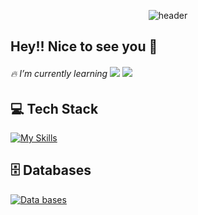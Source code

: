 <!-- ![header](header/header.gif) -->
<p align="center">
  <img src="header/header.gif" alt="header" />
</p>

## Hey!! Nice to see you 👋

<!--
**axolotlops/axolotlops** is a ✨ _special_ ✨ repository because its `README.md` (this file) appears on your GitHub profile.

Here are some ideas to get you started:

- 🔭 I’m currently working on ...
- 🌱 I’m currently learning ...
- 👯 I’m looking to collaborate on ...
- 🤔 I’m looking for help with ...
- 💬 Ask me about ...
- 📫 How to reach me: ...
- 😄 Pronouns: ...
- ⚡ Fun fact: ...
-->

###### 🔥 I’m currently learning <img src="https://img.shields.io/badge/JavaScript-323330?style=for-the-badge&logo=javascript&logoColor=F7DF1E" /> <img src="https://img.shields.io/badge/Laravel-FF2D20?style=for-the-badge&logo=laravel&logoColor=white" />

## 💻 Tech Stack

[![My Skills](https://skillicons.dev/icons?i=html,css,kotlin,figma,php,androidstudio,vscode,windows&perline=4)](https://skillicons.dev)
<br>

## 🗄️ Databases

[![Data bases](https://skillicons.dev/icons?i=mysql,firebase&perline=4)](https://skillicons.dev)
